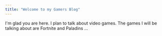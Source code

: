 ```yaml
---
title: "Welcome to my Gamers Blog"
---
```


I'm glad you are here. I plan to talk about video games. The games I will be talking about are Fortnite and Paladins ...
